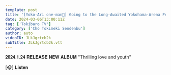 ```yaml
---
template: post
title: '[Yoko-Ari one-man🎤] Going to the Long-Awaited Yokohama-Arena Performance ❕ The Scenery Seen by 6 Peoples 🌟❤️‍🔥 / epi.266 '
date: 2024-03-06T13:00:11Z
tag: ['Tokibaro TV']
category: ['Cho Tokimeki Sendenbu']
author: auto 
videoID: JLkJgrtcb2k
subTitle: JLkJgrtcb2k.vtt
---
```

𝟐𝟎𝟐𝟒.𝟏.𝟐𝟒 𝐑𝐄𝐋𝐄𝐀𝐒𝐄 𝐍𝐄𝐖 𝐀𝐋𝐁𝐔𝐌
"Thrilling love and youth"

[🎧] 𝐋𝐢𝐬𝐭𝐞𝐧